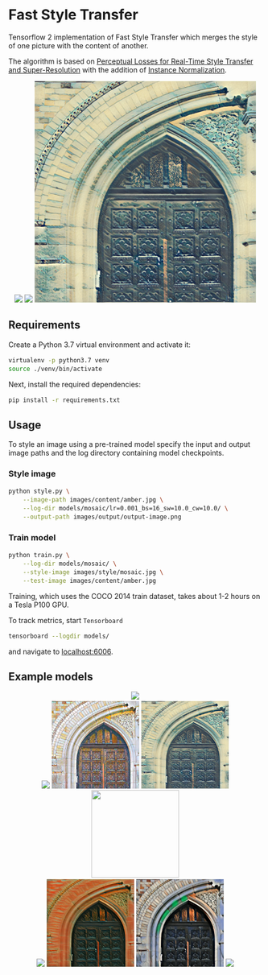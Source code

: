 # Fast Style Transfer

Tensorflow 2 implementation of Fast Style Transfer which merges the style of one picture with the content of another.

The algorithm is based on [Perceptual Losses for Real-Time Style Transfer and Super-Resolution](https://arxiv.org/abs/1603.08155) 
with the addition of [Instance Normalization](https://arxiv.org/pdf/1607.08022.pdf).

<p align="center">
    <img src="images/content/amber.jpg" height="200px">
    <img src="images/style/wave.jpg" height="200px">
    <img src="images/output/wave-styled.png" height="440px">
</p>

## Requirements

Create a Python 3.7 virtual environment and activate it:

```bash
virtualenv -p python3.7 venv
source ./venv/bin/activate
```

Next, install the required dependencies:

```bash
pip install -r requirements.txt
```

## Usage

To style an image using a pre-trained model specify the input and output image paths and the log directory containing model checkpoints.

### Style image

```bash
python style.py \
    --image-path images/content/amber.jpg \
    --log-dir models/mosaic/lr=0.001_bs=16_sw=10.0_cw=10.0/ \
    --output-path images/output/output-image.png
```

### Train model

```bash
python train.py \
    --log-dir models/mosaic/ \
    --style-image images/style/mosaic.jpg \
    --test-image images/content/amber.jpg
```

Training, which uses the COCO 2014 train dataset, takes about 1-2 hours on a Tesla P100 GPU.

To track metrics, start `Tensorboard`

```bash
tensorboard --logdir models/
```

and navigate to [localhost:6006](localhost:6006).

## Example models

<div align="center">
  <img src="images/content/amber.jpg" height="174px">		
</div>

<div align="center">
  <img src="images/style/mosaic.jpg" height="174px">
  <img src="images/output/mosaic-styled.png" height="174px">
  <img src="images/output/wave-styled.png" height="174px">
  <img src="images/style/wave.jpg" height="174px" width="174px">
  <br>
  <img src="images/style/the-scream.jpg" height="174px">
  <img src="images/output/the-scream-styled.png" height="174px">
  <img src="images/output/udnie-styled.png" height="174px">
  <img src="images/style/udnie.jpg" height="174px">
</div>

